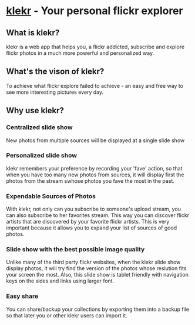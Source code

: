 [klekr](http://klekr.com/) - Your personal flickr explorer
==================================================

What is klekr?
----------------------------------


klekr is a web app that helps you, a flickr addicted, subscribe and explore flickr photos in a much
more powerful and personalized way.


What's the vison of klekr?
----------------------------------

To achieve what flickr explore failed to achieve - an easy and free way to see more interesting pictures every day.


Why use klekr?
------------------------------------

### Centralized slide show  ###

New photos from multiple sources will be displayed at a single slide show


### Personalized slide show ###

klekr remembers your preference by recording your 'fave' action, so that when you have too many new photos from sources,
it will display first the photos from the stream swhose photos you fave the most in the past.


### Expendable Sources of Photos ###

With klekr, not only can you subscribe to someone's upload stream, you can also subscribe to her favorites stream.
This way you can discover flickr artists that are discovered by your favorite flickr artists.
This is very important because it allows you to expand your list of sources of good photos.


### Slide show with the best possible image quality ###

Unlike many of the third party flickr websites, when the klekr slide show display photos, it will try find the version
  of the photos whose reslution fits your screen the most. Also, this slide show is tablet friendly with navigation keys on the sides
  and links using larger font.

### Easy share ###

You can share/backup your collections by exporting them into a backup file so that later
you or other klekr users can import it.